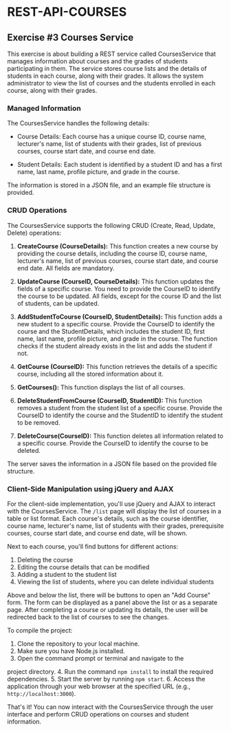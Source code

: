 # REST-API-COURSES
## Exercise #3 Courses Service

This exercise is about building a REST service called CoursesService that manages information about courses and the grades of students participating in them. The service stores course lists and the details of students in each course, along with their grades. It allows the system administrator to view the list of courses and the students enrolled in each course, along with their grades.

### Managed Information

The CoursesService handles the following details:

- Course Details: Each course has a unique course ID, course name, lecturer's name, list of students with their grades, list of previous courses, course start date, and course end date.

- Student Details: Each student is identified by a student ID and has a first name, last name, profile picture, and grade in the course.

The information is stored in a JSON file, and an example file structure is provided.

### CRUD Operations

The CoursesService supports the following CRUD (Create, Read, Update, Delete) operations:

1. **CreateCourse (CourseDetails):** This function creates a new course by providing the course details, including the course ID, course name, lecturer's name, list of previous courses, course start date, and course end date. All fields are mandatory.

2. **UpdateCourse (CourseID, CourseDetails):** This function updates the fields of a specific course. You need to provide the CourseID to identify the course to be updated. All fields, except for the course ID and the list of students, can be updated.

3. **AddStudentToCourse (CourseID, StudentDetails):** This function adds a new student to a specific course. Provide the CourseID to identify the course and the StudentDetails, which includes the student ID, first name, last name, profile picture, and grade in the course. The function checks if the student already exists in the list and adds the student if not.

4. **GetCourse (CourseID):** This function retrieves the details of a specific course, including all the stored information about it.

5. **GetCourses():** This function displays the list of all courses.

6. **DeleteStudentFromCourse (CourseID, StudentID):** This function removes a student from the student list of a specific course. Provide the CourseID to identify the course and the StudentID to identify the student to be removed.

7. **DeleteCourse(CourseID):** This function deletes all information related to a specific course. Provide the CourseID to identify the course to be deleted.

The server saves the information in a JSON file based on the provided file structure.

### Client-Side Manipulation using jQuery and AJAX

For the client-side implementation, you'll use jQuery and AJAX to interact with the CoursesService. The `/list` page will display the list of courses in a table or list format. Each course's details, such as the course identifier, course name, lecturer's name, list of students with their grades, prerequisite courses, course start date, and course end date, will be shown.

Next to each course, you'll find buttons for different actions:
1. Deleting the course
2. Editing the course details that can be modified
3. Adding a student to the student list
4. Viewing the list of students, where you can delete individual students

Above and below the list, there will be buttons to open an "Add Course" form. The form can be displayed as a panel above the list or as a separate page. After completing a course or updating its details, the user will be redirected back to the list of courses to see the changes.

To compile the project:
1. Clone the repository to your local machine.
2. Make sure you have Node.js installed.
3. Open the command prompt or terminal and navigate to the

 project directory.
4. Run the command `npm install` to install the required dependencies.
5. Start the server by running `npm start`.
6. Access the application through your web browser at the specified URL (e.g., `http://localhost:3000`).

That's it! You can now interact with the CoursesService through the user interface and perform CRUD operations on courses and student information.
